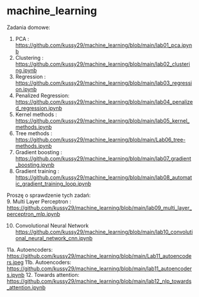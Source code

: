 # machine_learning

Zadania domowe:
1. PCA : https://github.com/kussy29/machine_learning/blob/main/lab01_pca.ipynb
2. Clustering : https://github.com/kussy29/machine_learning/blob/main/lab02_clustering.ipynb
3. Regression : https://github.com/kussy29/machine_learning/blob/main/lab03_regression.ipynb
4. Penalized Regression: https://github.com/kussy29/machine_learning/blob/main/lab04_penalized_regression.ipynb
5. Kernel methods : https://github.com/kussy29/machine_learning/blob/main/lab05_kernel_methods.ipynb
6. Tree methods : https://github.com/kussy29/machine_learning/blob/main/Lab06_tree-methods.ipynb
7. Gradient boosting : https://github.com/kussy29/machine_learning/blob/main/lab07_gradient_boosting.ipynb
8. Gradient training : https://github.com/kussy29/machine_learning/blob/main/lab08_automatic_gradient_training_loop.ipynb

Proszę o sprawdzenie tych zadań:  
9. Multi Layer Perceptron : https://github.com/kussy29/machine_learning/blob/main/lab09_multi_layer_perceptron_mlp.ipynb

10. Convolutional Neural Network https://github.com/kussy29/machine_learning/blob/main/lab10_convolutional_neural_network_cnn.ipynb

11a. Autoencoders: https://github.com/kussy29/machine_learning/blob/main/Lab11_autoencoders.jpeg
11b. Autoencoders: https://github.com/kussy29/machine_learning/blob/main/lab11_autoencoders.ipynb
12. Towards attention:
https://github.com/kussy29/machine_learning/blob/main/lab12_nlp_towards_attention.ipynb
